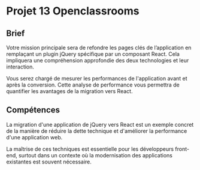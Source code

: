 # Projet 13 Openclassrooms

## Brief
Votre mission principale sera de refondre les pages clés de l’application en remplaçant un plugin jQuery spécifique par un composant React.
Cela impliquera une compréhension approfondie des deux technologies et leur interaction.

Vous serez chargé de mesurer les performances de l'application avant et après la conversion. Cette analyse de performance vous permettra de quantifier les avantages de la migration vers React.

## Compétences
La migration d'une application de jQuery vers React est un exemple concret de la manière de réduire la dette technique et d'améliorer la performance d'une application web. 

La maîtrise de ces techniques est essentielle pour les développeurs front-end, surtout dans un contexte où la modernisation des applications existantes est souvent nécessaire. 
